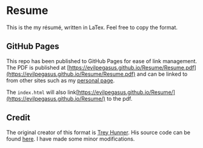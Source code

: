 # Resume
This is the my résumé, written in LaTex. Feel free to copy the format.

## GitHub Pages
This repo has been published to GitHub Pages for ease of link management. The PDF is published at [https://evilpegasus.github.io/Resume/Resume.pdf](https://evilpegasus.github.io/Resume/Resume.pdf) and can be linked to from other sites such as my [personal page](http://evilpegasus.github.io/).

The `index.html` will also link[https://evilpegasus.github.io/Resume/](https://evilpegasus.github.io/Resume/) to the pdf.

## Credit
The original creator of this format is [Trey Hunner](https://github.com/treyhunner). His source code can be found [here](https://github.com/treyhunner/resume). I have made some minor modifications.
